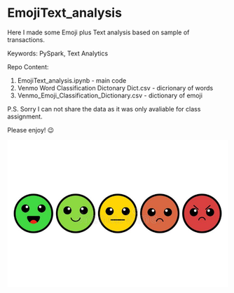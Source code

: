 # EmojiText_analysis
Here I made some Emoji plus Text analysis based on sample of transactions. 

Keywords: PySpark, Text Analytics

Repo Content:
1. EmojiText_analysis.ipynb - main code
2. Venmo Word Classification Dictonary Dict.csv - dicrionary of words
3. Venmo_Emoji_Classification_Dictionary.csv - dictionary of emoji

P.S. Sorry I can not share the data as it was only avaliable for class assignment. 

Please enjoy! 😉  

![repo_pic](https://github.com/BananZza1998/Snaps_1/blob/main/emoji.jpeg)


